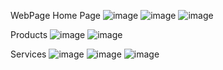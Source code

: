 WebPage Home Page
![image](https://github.com/user-attachments/assets/3d991ebd-8115-48d2-8e26-d17cff4e5f9a)
![image](https://github.com/user-attachments/assets/5e4681ad-3305-4777-b7db-2f510d57077d)
![image](https://github.com/user-attachments/assets/69de9386-2261-4e81-ae47-20397f27e1fc)

Products
![image](https://github.com/user-attachments/assets/3844b28e-69d1-4bb1-b0c6-f7a51222c7a8)
![image](https://github.com/user-attachments/assets/77ab6ee6-cb02-4dfb-a70a-914dcc06aad2)

Services
![image](https://github.com/user-attachments/assets/16234bd3-f633-4ec2-a768-4565b001ddd1)
![image](https://github.com/user-attachments/assets/bc0ff7d7-bab9-4071-b608-e834cb79bff3)
![image](https://github.com/user-attachments/assets/af676967-c89b-4965-a215-59dead969368)

